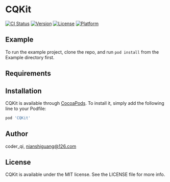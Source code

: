 # CQKit

[![CI Status](https://img.shields.io/travis/coder_qi/CQKit.svg?style=flat)](https://travis-ci.org/coder_qi/CQKit)
[![Version](https://img.shields.io/cocoapods/v/CQKit.svg?style=flat)](https://cocoapods.org/pods/CQKit)
[![License](https://img.shields.io/cocoapods/l/CQKit.svg?style=flat)](https://cocoapods.org/pods/CQKit)
[![Platform](https://img.shields.io/cocoapods/p/CQKit.svg?style=flat)](https://cocoapods.org/pods/CQKit)

## Example

To run the example project, clone the repo, and run `pod install` from the Example directory first.

## Requirements

## Installation

CQKit is available through [CocoaPods](https://cocoapods.org). To install
it, simply add the following line to your Podfile:

```ruby
pod 'CQKit'
```

## Author

coder_qi, nianshiguang@126.com

## License

CQKit is available under the MIT license. See the LICENSE file for more info.
